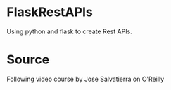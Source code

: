 # FlaskRestAPIs
Using python and flask to create Rest APIs.
# Source
Following video course by Jose Salvatierra on O'Reilly
